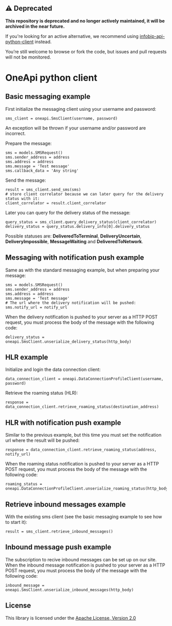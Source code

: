 ## ⚠️ Deprecated

**This repository is deprecated and no longer actively maintained, it will be archived in the near future.**

If you're looking for an active alternative, we recommend using [infobip-api-python-client](https://github.com/infobip/infobip-api-python-client) instead.

You’re still welcome to browse or fork the code, but issues and pull requests will not be monitored.

OneApi python client
============================

Basic messaging example
-----------------------

First initialize the messaging client using your username and password:

    sms_client = oneapi.SmsClient(username, password)


An exception will be thrown if your username and/or password are incorrect.

Prepare the message:

    sms = models.SMSRequest()
    sms.sender_address = address
    sms.address = address
    sms.message = 'Test message'
    sms.callback_data = 'Any string'


Send the message:

    result = sms_client.send_sms(sms)
    # store client correlator because we can later query for the delivery status with it:
    client_correlator = result.client_correlator


Later you can query for the delivery status of the message:

    query_status = sms_client.query_delivery_status(client_correlator)
    delivery_status = query_status.delivery_info[0].delivery_status


Possible statuses are: **DeliveredToTerminal**, **DeliveryUncertain**, **DeliveryImpossible**, **MessageWaiting** and **DeliveredToNetwork**.

Messaging with notification push example
-----------------------

Same as with the standard messaging example, but when preparing your message:

    sms = models.SMSRequest()
    sms.sender_address = address
    sms.address = address
    sms.message = 'Test message'
    # The url where the delivery notification will be pushed:
    sms.notify_url = notify_url


When the delivery notification is pushed to your server as a HTTP POST request, you must process the body of the message with the following code:

    delivery_status = oneapi.SmsClient.unserialize_delivery_status(http_body)


HLR example
-----------------------

Initialize and login the data connection client:

    data_connection_client = oneapi.DataConnectionProfileClient(username, password)


Retrieve the roaming status (HLR):

    response = data_connection_client.retrieve_roaming_status(destination_address)


HLR with notification push example
-----------------------

Similar to the previous example, but this time you must set the notification url where the result will be pushed:

    response = data_connection_client.retrieve_roaming_status(address, notify_url)


When the roaming status notification is pushed to your server as a HTTP POST request, you must process the body of the message with the following code:

    roaming_status = oneapi.DataConnectionProfileClient.unserialize_roaming_status(http_body)


Retrieve inbound messages example
-----------------------

With the existing sms client (see the basic messaging example to see how to start it):

    result = sms_client.retrieve_inbound_messages()


Inbound message push example
-----------------------

The subscription to recive inbound messages can be set up on our site.
When the inbound message notification is pushed to your server as a HTTP POST request, you must process the body of the message with the following code:

    inbound_message = oneapi.SmsClient.unserialize_inbound_messages(http_body)


License
-------

This library is licensed under the [Apache License, Version 2.0](http://www.apache.org/licenses/LICENSE-2.0)
